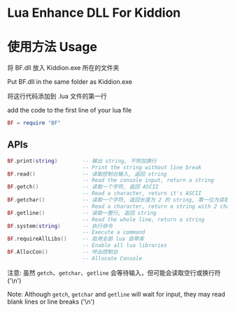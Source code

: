 # Lua Enhance DLL For Kiddion

# 使用方法 Usage

将 BF.dll 放入 Kiddion.exe 所在的文件夹

Put BF.dll in the same folder as Kiddion.exe

将这行代码添加到 .lua 文件的第一行

add the code to the first line of your lua file

```lua
BF = require "BF"
```

## APIs

```lua
BF.print(string)		-- 输出 string, 不附加换行
						-- Print the string without line break
BF.read()				-- 读取控制台输入, 返回 string
						-- Read the console input, return a string
BF.getch()				-- 读取一个字符, 返回 ASCII
						-- Read a character, return it's ASCII
BF.getchar()			-- 读取一个字符, 返回长度为 2 的 string, 第一位为读取的字符, 第二位为'\0'
						-- Read a character, return a string with 2 characters. The first character is the character you want and the second one is '\0'
BF.getline()			-- 读取一整行, 返回 string
						-- Read the whole line, return a string
BF.system(string)		-- 执行命令
						-- Execute a command
BF.requireAllLibs()		-- 启用全部 lua 自带库
						-- Enable all lua libraries
BF.AllocCon()			-- 呼出控制台
						-- Allocate Console
```

注意: 虽然 `getch`、`getchar`、`getline` 会等待输入，但可能会读取空行或换行符 ('\n')

Note: Although `getch`, `getchar` and `getline` will wait for input, they may read blank lines or line breaks ('\n')
